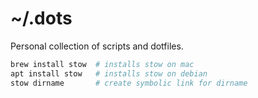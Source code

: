 # ~/.dots

Personal collection of scripts and dotfiles.

```bash
brew install stow  # installs stow on mac
apt install stow   # installs stow on debian
stow dirname       # create symbolic link for dirname
```
